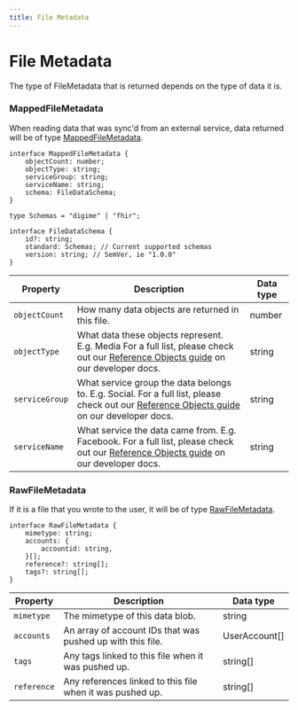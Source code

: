 ```yaml
---
title: File Metadata
---
```


# File Metadata

The type of FileMetadata that is returned depends on the type of data it is.

### MappedFileMetadata

When reading data that was sync'd from an external service, data returned will be of type [MappedFileMetadata](../interfaces/Types.MappedFileMetadata.html).

```
interface MappedFileMetadata {
    objectCount: number;
    objectType: string;
    serviceGroup: string;
    serviceName: string;
    schema: FileDataSchema;
}

type Schemas = "digime" | "fhir";

interface FileDataSchema {
    id?: string;
    standard: Schemas; // Current supported schemas
    version: string; // SemVer, ie "1.0.0"
}

```

| Property       | Description                                                                                                                                                                               | Data type |
| -------------- | ----------------------------------------------------------------------------------------------------------------------------------------------------------------------------------------- | --------- |
| `objectCount`  | How many data objects are returned in this file.                                                                                                                                          | number    |
| `objectType`   | What data these objects represent. E.g. Media For a full list, please check out our [Reference Objects guide](https://developers.digi.me/reference-objects) on our developer docs.        | string    |
| `serviceGroup` | What service group the data belongs to. E.g. Social. For a full list, please check out our [Reference Objects guide](https://developers.digi.me/reference-objects) on our developer docs. | string    |
| `serviceName`  | What service the data came from. E.g. Facebook. For a full list, please check out our [Reference Objects guide](https://developers.digi.me/reference-objects) on our developer docs.      | string    |

### RawFileMetadata

If it is a file that you wrote to the user, it will be of type [RawFileMetadata](../interfaces/Types.RawFileMetadata.html).

```
interface RawFileMetadata {
    mimetype: string;
    accounts: {
        accountid: string,
    }[];
    reference?: string[];
    tags?: string[];
}
```

| Property    | Description                                                | Data type     |
| ----------- | ---------------------------------------------------------- | ------------- |
| `mimetype`  | The mimetype of this data blob.                            | string        |
| `accounts`  | An array of account IDs that was pushed up with this file. | UserAccount[] |
| `tags`      | Any tags linked to this file when it was pushed up.        | string[]      |
| `reference` | Any references linked to this file when it was pushed up.  | string[]      |
